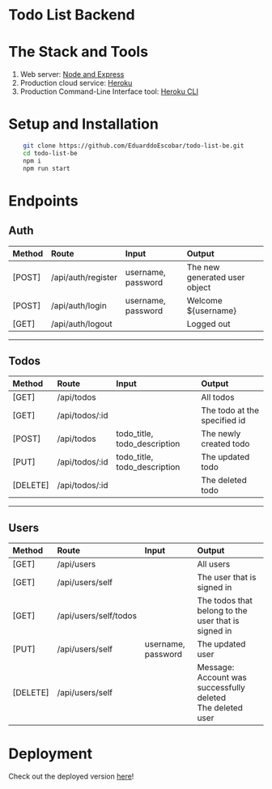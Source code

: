 # Todo List Backend

# The Stack and Tools
1. Web server: [Node and Express](https://expressjs.com/)
2. Production cloud service: [Heroku](https://www.heroku.com/)
3. Production Command-Line Interface tool: [Heroku CLI](https://devcenter.heroku.com/articles/heroku-cli)

# Setup and Installation
```bash
    git clone https://github.com/EduarddoEscobar/todo-list-be.git
    cd todo-list-be
    npm i
    npm run start
```

# Endpoints

## Auth

| Method | Route              | Input              | Output                        |
|:-------|:-------------------|:-------------------|:------------------------------|
| [POST] | /api/auth/register | username, password | The new generated user object |
| [POST] | /api/auth/login    | username, password | Welcome ${username}           |
| [GET]  | /api/auth/logout   |                    | Logged out                    |
***

## Todos
| Method   | Route          | Input                        | Output                       |
|:---------|:---------------|:-----------------------------|:-----------------------------|
| [GET]    | /api/todos     |                              | All todos                    |
| [GET]    | /api/todos/:id |                              | The todo at the specified id |
| [POST]   | /api/todos     | todo_title, todo_description | The newly created todo       |
| [PUT]    | /api/todos/:id | todo_title, todo_description | The updated todo             |
| [DELETE] | /api/todos/:id |                              | The deleted todo             |
***

## Users
| Method   | Route                 | Input              | Output                                                         |
|:---------|:----------------------|:-------------------|:---------------------------------------------------------------|
| [GET]    | /api/users            |                    | All users                                                      |
| [GET]    | /api/users/self       |                    | The user that is signed in                                     |
| [GET]    | /api/users/self/todos |                    | The todos that belong to the user that is signed in            |
| [PUT]    | /api/users/self       | username, password | The updated user                                               |
| [DELETE] | /api/users/self       |                    | Message: Account was successfully deleted<br/>The deleted user |

# Deployment

Check out the deployed version [here](https://backend-for-todo-list.herokuapp.com/)!